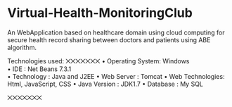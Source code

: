 # Virtual-Health-MonitoringClub
An WebApplication based on healthcare domain using cloud computing for secure health record sharing between doctors and patients using ABE algorithm.

Technologies used:
⨉⨉⨉⨉⨉⨉⨉
•	Operating System: Windows                                                                                                                                                         
•	IDE	            : Net Beans 7.3.1                                                                                                                                                  
•	Technology		  : Java and J2EE
•	Web Server		  : Tomcat
•	Web Technologies: Html, JavaScript, CSS
•	Java Version    : JDK1.7
•	Database		    : My SQL

⨉⨉⨉⨉⨉⨉⨉
